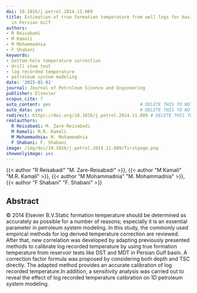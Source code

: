 ```yaml
---
doi: 10.1016/j.petrol.2014.11.009
title: Estimation of true formation temperature from well logs for basin modeling
  in Persian Gulf
authors:
- R Reisabadi
- M Kamali
- M Mohammadnia
- F Shabani
keywords:
- bottom-hole temperature correction
- drill stem test
- log recorded temperature
- petroleum system modeling
date: '2015-01-01'
journal: Journal of Petroleum Science and Engineering
publisher: Elsevier
scopus_cite: 7
auto_content: yes                                  # DELETE THIS TO NOT AUTO GENERATE CONTENT
auto_data: yes                                     # DELETE THIS TO NOT AUTO GENERATE METADATA
redirect: https://doi.org/10.1016/j.petrol.2014.11.009 # DELETE THIS TO NOT REDIRECT
realauthors:
  R Reisabadi: M. Zare-Reisabadi
  M Kamali: M.R. Kamali
  M Mohammadnia: M. Mohammadnia
  F Shabani: F. Shabani
image: /img/doi/10.1016/j.petrol.2014.11.009/firstpage.png
showonlyimage: yes
---
```

{{< author "R Reisabadi" "M. Zare-Reisabadi" >}}, {{< author "M Kamali" "M.R. Kamali" >}}, {{< author "M Mohammadnia" "M. Mohammadnia" >}}, {{< author "F Shabani" "F. Shabani" >}}

## Abstract
© 2014 Elsevier B.V.Static formation temperature should be determined as accurately as possible for a number of reasons; especially it is an essential parameter in petroleum system modeling. In this study, the commonly used empirical methods for log derived temperature correction are reviewed. After that, new correlation was developed by adapting previously presented methods to calibrate log recorded temperature by using true formation temperature from reservoir tests like DST and MDT in Persian Gulf basin. A correction factor formula was proposed by considering both depth and TSC directly. The adapted method provides an accurate calibration of log recorded temperature.In addition, a sensitivity analysis was carried out to reveal the effect of log recorded temperature calibration on 1D petroleum system modeling.

